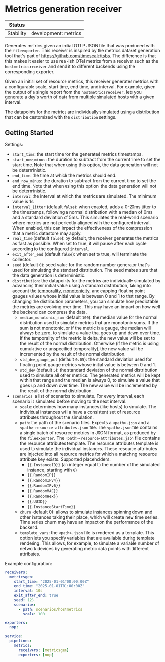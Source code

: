 # Metrics generation receiver

| Status        |                          |
| ------------- |--------------------------|
| Stability     | development: metrics     |

Generates metrics given an initial OTLP JSON file that was produced with the `fileexporter`.
This receiver is inspired by the metrics dataset generation tool that's part of https://github.com/timescale/tsbs.
The difference is that this makes it easier to use real-ish OTel metrics from a receiver such as the `hostmetricsreceiver`
and send it to different backends using the corresponding exporter.

Given an initial set of resource metrics, this receiver generates metrics with a configurable scale, start time, end time, and interval.
For example, given the output of a single report from the `hostmetricsreceiver`,
lets you generate a day's worth of data from multiple simulated hosts with a given interval.

The datapoints for the metrics are individually simulated using a distribution that can be customized with the `distribution` settings.

## Getting Started

Settings:
* `start_time`: the start time for the generated metrics timestamps.
* `start_now_minus`: the duration to subtract from the current time to set the start time.
  Note that when using this option, the data generation will not be deterministic.
* `end_time`: the time at which the metrics should end.
* `end_now_minus`: the duration to subtract from the current time to set the end time.
  Note that when using this option, the data generation will not be deterministic.
* `interval`: the interval at which the metrics are simulated.
  The minimum value is 1s.
* `interval_jitter` (default `false`): when enabled, adds a 0-20ms jitter to the timestamps,
  following a normal distribution with a median of 0ms and a standard deviation of 5ms.
  This simulates the real-world scenario where metrics are not perfectly aligned with the configured interval.
  When enabled, this can impact the effectiveness of the compression that a metric datastore may apply.
* `real_time` (default `false`): by default, the receiver generates the metrics as fast as possible.
  When set to true, it will pause after each cycle according to the configured `interval`.
* `exit_after_end` (default `false`): when set to true, will terminate the collector.
* `seed` (default `0`): seed value for the random number generator that's used for simulating the standard distribution. The seed makes sure that the data generation is deterministic.
* `distribution`: the datapoints for the metrics are individually simulated by advancing their initial value using a standard distribution,
  taking into account the [temporality](https://opentelemetry.io/docs/specs/otel/metrics/data-model/#temporality),
  [monotonicity](https://opentelemetry.io/docs/specs/otel/metrics/data-model/#point-kinds),
  and capping floating point gauges values whose initial value is between 0 and 1 to that range.
  By changing the distribution parameters, you can simulate how predictable the metrics are evolving over time.
  This may have an impact on how well the backend can compress the data.
  * `median_monotonic_sum` (default `100`): the median value for the normal distribution used to simulate metrics that are monotonic sums.
    If the sum is not monotonic, or if the metric is a gauge, the median will always be zero, to simulate a value that goes up and down over time.
    If the temporality of the metric is delta, the new value will be set to the result of the normal distribution.
    Otherwise (if the metric is using cumulative or unspecified temporality), the new value will be incremented by the result of the normal distribution.
  * `std_dev_gauge_pct` (default `0.05`): the standard deviation used for floating point gauge metrics whose initial value is between 0 and 1.
  * `std_dev` (default `5`): the standard deviation of the normal distribution used to simulate all other metrics.
    The generated metrics will be kept within that range and the median is always 0, to simulate a value that goes up and down over time.
    The new value will be incremented by the result of the normal distribution.
* `scenarios`: a list of scenarios to simulate. For every interval, each scenario is simulated before moving to the next interval.
  * `scale`: determines how many instances (like hosts) to simulate.
    The individual instances will a have a consistent set of resource attributes throughout the simulation.
  * `path`: the path of the scenario files. Expects a `<path>.json` and a `<path>-resource-attributes.json` file.
    The `<path>.json` file contains a single batch of resource metrics in JSON format, as produced by the `fileexporter`.
    The `<path>-resource-attributes.json` file contains the resource attributes template.
    The resource attributes template is used to simulate the individual instances.
    These resource attributes are injected into all resource metrics for which a matching resource attribute key exists.
    Supported placeholders:
    * `{{.InstanceID}}` (an integer equal to the number of the simulated instance, starting with `0`)
    * `{{.RandomIP}}`
    * `{{.RandomIPv4}}`
    * `{{.RandomIPv6}}`
    * `{{.RandomMAC}}`
    * `{{.RandomHex}}`
    * `{{.UUID}}`
    * `{{.InstanceStartTime}}`
  * `churn` (default 0): allows to simulate instances spinning down and other instances taking their place, which will create new time series.
    Time series churn may have an impact on the performance of the backend.
  * `template_vars`: the `<path>.json` file is rendered as a template.
    This option lets you specify variables that are available during template rendering.
    This allows, for example, to simulate a variable number of network devices by generating metric data points with different attributes.

Example configuration:
```yaml
receivers:
  metricsgen:
    start_time: "2025-01-01T00:00:00Z"
    end_time: "2025-01-01T01:00:00Z"
    interval: 10s
    exit_after_end: true
    seed: 123
    scenarios:
      - path: scenarios/hostmetrics
        scale: 100

exporters:
  nop:

service:
  pipelines:
    metrics:
      receivers: [metricsgen]
      exporters: [nop]
```
